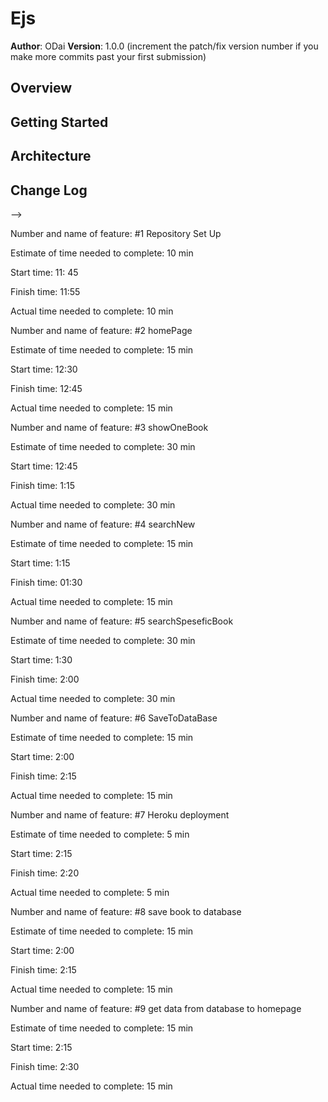 # Ejs

**Author**: ODai
**Version**: 1.0.0 (increment the patch/fix version number if you make more commits past your first submission)

## Overview
<!-- Provide a high level overview of what this application is and why you are building it, beyond the fact that it's an assignment for a Code 301 class. (i.e. What's your problem domain?) -->

## Getting Started
<!-- What are the steps that a user must take in order to build this app on their own machine and get it running? -->

## Architecture
<!-- Provide a detailed description of the application design. What technologies (languages, libraries, etc) you're using, and any other relevant design information. -->

## Change Log
<!-- Use this area to document the iterative changes made to your application as each feature is successfully implemented. Use time stamps. Here's an examples:

01-01-2001 4:59pm - Application now has a fully-functional express server, with GET and POST routes for the book resource.

## Credits and Collaborations
<!-- Give credit (and a link) to other people or resources that helped you build this application. -->
-->

Number and name of feature: #1 Repository Set Up

Estimate of time needed to complete: 10 min

Start time: 11: 45

Finish time: 11:55

Actual time needed to complete: 10 min



Number and name of feature: #2 homePage

Estimate of time needed to complete: 15 min

Start time: 12:30

Finish time: 12:45

Actual time needed to complete: 15 min



Number and name of feature: #3 showOneBook

Estimate of time needed to complete: 30 min

Start time: 12:45

Finish time: 1:15

Actual time needed to complete: 30 min




Number and name of feature: #4 searchNew

Estimate of time needed to complete: 15 min

Start time: 1:15

Finish time: 01:30

Actual time needed to complete: 15 min


Number and name of feature: #5 searchSpeseficBook

Estimate of time needed to complete: 30 min

Start time: 1:30

Finish time: 2:00

Actual time needed to complete: 30 min



Number and name of feature: #6 SaveToDataBase

Estimate of time needed to complete: 15 min

Start time: 2:00

Finish time: 2:15

Actual time needed to complete: 15 min



Number and name of feature: #7 Heroku deployment

Estimate of time needed to complete: 5 min

Start time: 2:15

Finish time: 2:20

Actual time needed to complete: 5 min





Number and name of feature: #8 save book to database

Estimate of time needed to complete: 15 min

Start time: 2:00

Finish time: 2:15

Actual time needed to complete: 15 min




Number and name of feature: #9 get data from database to homepage 

Estimate of time needed to complete: 15 min

Start time: 2:15

Finish time: 2:30

Actual time needed to complete: 15 min






